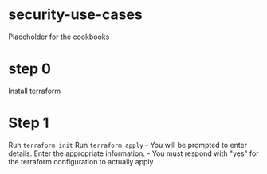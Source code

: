 # security-use-cases
Placeholder for the cookbooks

# step 0
Install terraform

# Step 1
Run `terraform init`
Run `terraform apply`
    - You will be prompted to enter details. Enter the appropriate information.
    - You must respond with "yes" for the terraform configuration to actually apply


